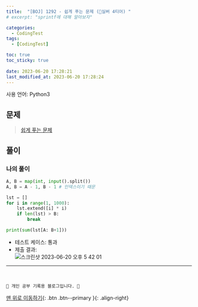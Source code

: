 ```yaml
---
title:  "[BOJ] 1292 - 쉽게 푸는 문제 (🥈실버 4티어) "
# excerpt: "sprintf에 대해 알아보자"

categories:
  - CodingTest
tags:
  - [CodingTest]

toc: true
toc_sticky: true
 
date: 2023-06-20 17:28:21
last_modified_at: 2023-06-20 17:28:24
---
```


사용 언어: Python3

## 문제
> [쉽게 푸는 문제](https://www.acmicpc.net/problem/1292)

## 풀이
### 나의 풀이
```py
A, B = map(int, input().split())
A, B = A - 1, B - 1 # 인덱스이기 때문

lst = []
for i in range(1, 1000):
    lst.extend([i] * i)
    if len(lst) > B:
        break

print(sum(lst[A: B+1]))
```
- 테스트 케이스: 통과
- 제출 결과: <br>
![스크린샷 2023-06-20 오후 5 42 01](https://github.com/minju412/jenkins-test/assets/59405576/038f6b05-d10a-4bc5-a4f2-b8b92c01ba43)






***
<br>


    💛 개인 공부 기록용 블로그입니다. 👻

[맨 위로 이동하기](#){: .btn .btn--primary }{: .align-right}